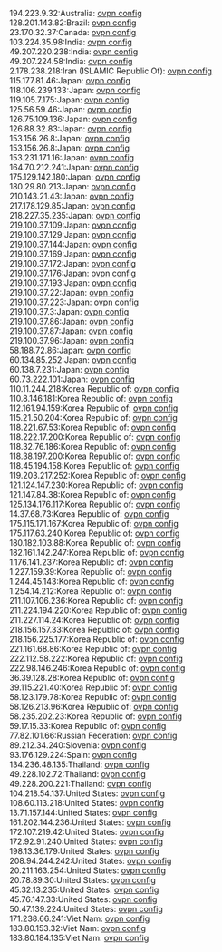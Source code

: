 194.223.9.32:Australia: [ovpn config](vpn/194_223_9_32.ovpn)  
128.201.143.82:Brazil: [ovpn config](vpn/128_201_143_82.ovpn)  
23.170.32.37:Canada: [ovpn config](vpn/23_170_32_37.ovpn)  
103.224.35.98:India: [ovpn config](vpn/103_224_35_98.ovpn)  
49.207.220.238:India: [ovpn config](vpn/49_207_220_238.ovpn)  
49.207.224.58:India: [ovpn config](vpn/49_207_224_58.ovpn)  
2.178.238.218:Iran (ISLAMIC Republic Of): [ovpn config](vpn/2_178_238_218.ovpn)  
115.177.81.46:Japan: [ovpn config](vpn/115_177_81_46.ovpn)  
118.106.239.133:Japan: [ovpn config](vpn/118_106_239_133.ovpn)  
119.105.7.175:Japan: [ovpn config](vpn/119_105_7_175.ovpn)  
125.56.59.46:Japan: [ovpn config](vpn/125_56_59_46.ovpn)  
126.75.109.136:Japan: [ovpn config](vpn/126_75_109_136.ovpn)  
126.88.32.83:Japan: [ovpn config](vpn/126_88_32_83.ovpn)  
153.156.26.8:Japan: [ovpn config](vpn/153_156_26_8.ovpn)  
153.156.26.8:Japan: [ovpn config](vpn/153_156_26_8.ovpn)  
153.231.171.16:Japan: [ovpn config](vpn/153_231_171_16.ovpn)  
164.70.212.241:Japan: [ovpn config](vpn/164_70_212_241.ovpn)  
175.129.142.180:Japan: [ovpn config](vpn/175_129_142_180.ovpn)  
180.29.80.213:Japan: [ovpn config](vpn/180_29_80_213.ovpn)  
210.143.21.43:Japan: [ovpn config](vpn/210_143_21_43.ovpn)  
217.178.129.85:Japan: [ovpn config](vpn/217_178_129_85.ovpn)  
218.227.35.235:Japan: [ovpn config](vpn/218_227_35_235.ovpn)  
219.100.37.109:Japan: [ovpn config](vpn/219_100_37_109.ovpn)  
219.100.37.129:Japan: [ovpn config](vpn/219_100_37_129.ovpn)  
219.100.37.144:Japan: [ovpn config](vpn/219_100_37_144.ovpn)  
219.100.37.169:Japan: [ovpn config](vpn/219_100_37_169.ovpn)  
219.100.37.172:Japan: [ovpn config](vpn/219_100_37_172.ovpn)  
219.100.37.176:Japan: [ovpn config](vpn/219_100_37_176.ovpn)  
219.100.37.193:Japan: [ovpn config](vpn/219_100_37_193.ovpn)  
219.100.37.22:Japan: [ovpn config](vpn/219_100_37_22.ovpn)  
219.100.37.223:Japan: [ovpn config](vpn/219_100_37_223.ovpn)  
219.100.37.3:Japan: [ovpn config](vpn/219_100_37_3.ovpn)  
219.100.37.86:Japan: [ovpn config](vpn/219_100_37_86.ovpn)  
219.100.37.87:Japan: [ovpn config](vpn/219_100_37_87.ovpn)  
219.100.37.96:Japan: [ovpn config](vpn/219_100_37_96.ovpn)  
58.188.72.86:Japan: [ovpn config](vpn/58_188_72_86.ovpn)  
60.134.85.252:Japan: [ovpn config](vpn/60_134_85_252.ovpn)  
60.138.7.231:Japan: [ovpn config](vpn/60_138_7_231.ovpn)  
60.73.222.101:Japan: [ovpn config](vpn/60_73_222_101.ovpn)  
110.11.244.218:Korea Republic of: [ovpn config](vpn/110_11_244_218.ovpn)  
110.8.146.181:Korea Republic of: [ovpn config](vpn/110_8_146_181.ovpn)  
112.161.94.159:Korea Republic of: [ovpn config](vpn/112_161_94_159.ovpn)  
115.21.50.204:Korea Republic of: [ovpn config](vpn/115_21_50_204.ovpn)  
118.221.67.53:Korea Republic of: [ovpn config](vpn/118_221_67_53.ovpn)  
118.222.17.200:Korea Republic of: [ovpn config](vpn/118_222_17_200.ovpn)  
118.32.76.186:Korea Republic of: [ovpn config](vpn/118_32_76_186.ovpn)  
118.38.197.200:Korea Republic of: [ovpn config](vpn/118_38_197_200.ovpn)  
118.45.194.158:Korea Republic of: [ovpn config](vpn/118_45_194_158.ovpn)  
119.203.217.252:Korea Republic of: [ovpn config](vpn/119_203_217_252.ovpn)  
121.124.147.230:Korea Republic of: [ovpn config](vpn/121_124_147_230.ovpn)  
121.147.84.38:Korea Republic of: [ovpn config](vpn/121_147_84_38.ovpn)  
125.134.176.117:Korea Republic of: [ovpn config](vpn/125_134_176_117.ovpn)  
14.37.68.73:Korea Republic of: [ovpn config](vpn/14_37_68_73.ovpn)  
175.115.171.167:Korea Republic of: [ovpn config](vpn/175_115_171_167.ovpn)  
175.117.63.240:Korea Republic of: [ovpn config](vpn/175_117_63_240.ovpn)  
180.182.103.88:Korea Republic of: [ovpn config](vpn/180_182_103_88.ovpn)  
182.161.142.247:Korea Republic of: [ovpn config](vpn/182_161_142_247.ovpn)  
1.176.141.237:Korea Republic of: [ovpn config](vpn/1_176_141_237.ovpn)  
1.227.159.39:Korea Republic of: [ovpn config](vpn/1_227_159_39.ovpn)  
1.244.45.143:Korea Republic of: [ovpn config](vpn/1_244_45_143.ovpn)  
1.254.14.212:Korea Republic of: [ovpn config](vpn/1_254_14_212.ovpn)  
211.107.106.236:Korea Republic of: [ovpn config](vpn/211_107_106_236.ovpn)  
211.224.194.220:Korea Republic of: [ovpn config](vpn/211_224_194_220.ovpn)  
211.227.114.24:Korea Republic of: [ovpn config](vpn/211_227_114_24.ovpn)  
218.156.157.33:Korea Republic of: [ovpn config](vpn/218_156_157_33.ovpn)  
218.156.225.177:Korea Republic of: [ovpn config](vpn/218_156_225_177.ovpn)  
221.161.68.86:Korea Republic of: [ovpn config](vpn/221_161_68_86.ovpn)  
222.112.58.222:Korea Republic of: [ovpn config](vpn/222_112_58_222.ovpn)  
222.98.146.246:Korea Republic of: [ovpn config](vpn/222_98_146_246.ovpn)  
36.39.128.28:Korea Republic of: [ovpn config](vpn/36_39_128_28.ovpn)  
39.115.221.40:Korea Republic of: [ovpn config](vpn/39_115_221_40.ovpn)  
58.123.179.78:Korea Republic of: [ovpn config](vpn/58_123_179_78.ovpn)  
58.126.213.96:Korea Republic of: [ovpn config](vpn/58_126_213_96.ovpn)  
58.235.202.23:Korea Republic of: [ovpn config](vpn/58_235_202_23.ovpn)  
59.17.15.33:Korea Republic of: [ovpn config](vpn/59_17_15_33.ovpn)  
77.82.101.66:Russian Federation: [ovpn config](vpn/77_82_101_66.ovpn)  
89.212.34.240:Slovenia: [ovpn config](vpn/89_212_34_240.ovpn)  
93.176.129.224:Spain: [ovpn config](vpn/93_176_129_224.ovpn)  
134.236.48.135:Thailand: [ovpn config](vpn/134_236_48_135.ovpn)  
49.228.102.72:Thailand: [ovpn config](vpn/49_228_102_72.ovpn)  
49.228.200.221:Thailand: [ovpn config](vpn/49_228_200_221.ovpn)  
104.218.54.137:United States: [ovpn config](vpn/104_218_54_137.ovpn)  
108.60.113.218:United States: [ovpn config](vpn/108_60_113_218.ovpn)  
13.71.157.144:United States: [ovpn config](vpn/13_71_157_144.ovpn)  
161.202.144.236:United States: [ovpn config](vpn/161_202_144_236.ovpn)  
172.107.219.42:United States: [ovpn config](vpn/172_107_219_42.ovpn)  
172.92.91.240:United States: [ovpn config](vpn/172_92_91_240.ovpn)  
198.13.36.179:United States: [ovpn config](vpn/198_13_36_179.ovpn)  
208.94.244.242:United States: [ovpn config](vpn/208_94_244_242.ovpn)  
20.211.163.254:United States: [ovpn config](vpn/20_211_163_254.ovpn)  
20.78.89.30:United States: [ovpn config](vpn/20_78_89_30.ovpn)  
45.32.13.235:United States: [ovpn config](vpn/45_32_13_235.ovpn)  
45.76.147.33:United States: [ovpn config](vpn/45_76_147_33.ovpn)  
50.47.139.224:United States: [ovpn config](vpn/50_47_139_224.ovpn)  
171.238.66.241:Viet Nam: [ovpn config](vpn/171_238_66_241.ovpn)  
183.80.153.32:Viet Nam: [ovpn config](vpn/183_80_153_32.ovpn)  
183.80.184.135:Viet Nam: [ovpn config](vpn/183_80_184_135.ovpn)  
